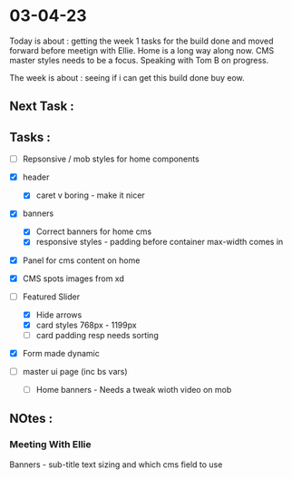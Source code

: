 # 03-04-23

Today is about : getting the week 1 tasks for the build done and moved forward before meetign with Ellie. Home is a long way along now. CMS master styles needs to be a focus. Speaking with Tom B on progress.

The week is about : seeing if i can get this build done buy eow.

## Next Task :


## Tasks :
- [ ] Repsonsive / mob styles for home components
- [x] header
  - [x] caret v boring - make it nicer
- [x] banners
  - [x] Correct banners for home cms
  - [x] responsive styles - padding before container max-width comes in
- [x] Panel for cms content on home
- [x] CMS spots images from xd
- [ ] Featured Slider
  - [x] Hide arrows
  - [x] card styles 768px - 1199px
  - [ ] card padding resp needs sorting
- [x] Form made dynamic
- [ ] master ui page (inc bs vars)

  - [ ] Home banners - Needs a tweak wioth video on mob

## NOtes :

### Meeting With Ellie

Banners - sub-title text sizing and which cms field to use